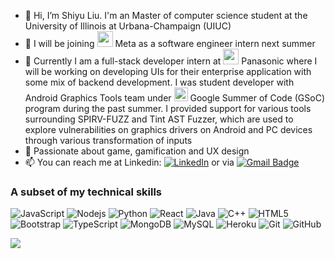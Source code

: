 - 👋 Hi, I’m Shiyu Liu. I'm an Master of computer science student at the University of Illinois at Urbana-Champaign (UIUC)
- 👀 I will be joining  <img src="https://yt3.ggpht.com/AAnXC4o1n8BKDsO5l6Uc71rf7WOJjm2-aUHzkvyp9vGYB5F4UtXWTecVzvPOBCFK0bNYsZlD7Hk=s900-c-k-c0x00ffffff-no-rj" style="max-width:100%;" width="25px"> Meta as a software engineer intern next summer
- 🌱 Currently I am a full-stack developer intern at <img src="https://pbs.twimg.com/profile_images/460704629936754689/eiERukd-_400x400.png" style="max-width:100%;" width="25px"> Panasonic where I will be working on developing UIs for their enterprise application with some mix of backend development. I was student developer with Android Graphics Tools team under <img src="https://upload.wikimedia.org/wikipedia/commons/thumb/8/85/GSoC-icon.svg/1200px-GSoC-icon.svg.png" style="max-width:100%;" width="22px"> Google Summer of Code (GSoC) program during the past summer. I provided support for various tools surrounding SPIRV-FUZZ and Tint AST Fuzzer, which are used to explore vulnerabilities on graphics drivers on Android and PC devices through various transformation of inputs  
- 💞️ Passionate about game, gamification and UX design
- 📫 You can reach me at Linkedin:  <a href="https://www.linkedin.com/in/shiyuliutx/" target="_blank"><img alt="LinkedIn" src="https://img.shields.io/badge/-LinkedIn-0077B5?style=flat-square&logo=Linkedin&logoColor=white"></a> or via [![Gmail Badge](https://img.shields.io/badge/-shiyul3@illinois.edu-c14438?style=flat-square&logo=Gmail&logoColor=white&link=mailto:shiyul3@illinois.edu)](mailto:shiyul3@illinois.edu)

### A subset of my technical skills
![JavaScript](https://img.shields.io/badge/-JavaScript-black?style=flat-square&logo=javascript)
![Nodejs](https://img.shields.io/badge/-Nodejs-black?style=flat-square&logo=Node.js)
![Python](https://img.shields.io/badge/-Python-black?style=flat-square&logo=Python)
![React](https://img.shields.io/badge/-React-black?style=flat-square&logo=react)
![Java](https://img.shields.io/badge/-java-E34A86?style=flat-square&logo=java)
![C++](https://img.shields.io/badge/-C++-00599C?style=flat-square&logo=c)
![HTML5](https://img.shields.io/badge/-HTML5-E34F26?style=flat-square&logo=html5&logoColor=white)
![Bootstrap](https://img.shields.io/badge/-Bootstrap-563D7C?style=flat-square&logo=bootstrap)
![TypeScript](https://img.shields.io/badge/-TypeScript-007ACC?style=flat-square&logo=typescript)
![MongoDB](https://img.shields.io/badge/-MongoDB-black?style=flat-square&logo=mongodb)
![MySQL](https://img.shields.io/badge/-MySQL-black?style=flat-square&logo=mysql)
![Heroku](https://img.shields.io/badge/-Heroku-430098?style=flat-square&logo=heroku)
![Git](https://img.shields.io/badge/-Git-black?style=flat-square&logo=git)
![GitHub](https://img.shields.io/badge/-GitHub-181717?style=flat-square&logo=github)


![](https://github-readme-stats.vercel.app/api?username=sliu-UIUC&show_icons=true&theme=radical)

<!---
sliu-UIUC/sliu-UIUC is a ✨ special ✨ repository because its `README.md` (this file) appears on your GitHub profile.
You can click the Preview link to take a look at your changes.
--->
